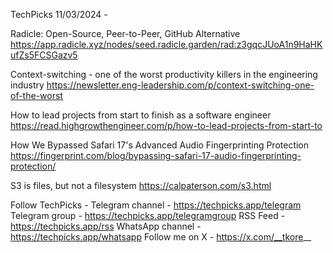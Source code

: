 TechPicks 11/03/2024 -

Radicle: Open-Source, Peer-to-Peer, GitHub Alternative
https://app.radicle.xyz/nodes/seed.radicle.garden/rad:z3gqcJUoA1n9HaHKufZs5FCSGazv5

Context-switching - one of the worst productivity killers in the engineering industry
https://newsletter.eng-leadership.com/p/context-switching-one-of-the-worst

How to lead projects from start to finish as a software engineer
https://read.highgrowthengineer.com/p/how-to-lead-projects-from-start-to

How We Bypassed Safari 17's Advanced Audio Fingerprinting Protection
https://fingerprint.com/blog/bypassing-safari-17-audio-fingerprinting-protection/

S3 is files, but not a filesystem
https://calpaterson.com/s3.html

Follow TechPicks -
Telegram channel - https://techpicks.app/telegram
Telegram group - https://techpicks.app/telegramgroup
RSS Feed - https://techpicks.app/rss
WhatsApp channel - https://techpicks.app/whatsapp
Follow me on X - https://x.com/__tkore__